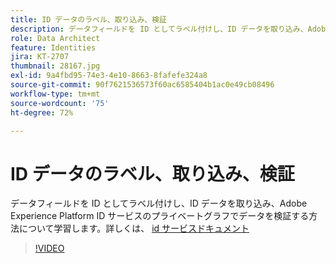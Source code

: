 ```yaml
---
title: ID データのラベル、取り込み、検証
description: データフィールドを ID としてラベル付けし、ID データを取り込み、Adobe Experience Platform ID サービスのプライベートグラフでデータを検証する方法について学習します。
role: Data Architect
feature: Identities
jira: KT-2707
thumbnail: 28167.jpg
exl-id: 9a4fbd95-74e3-4e10-8663-8fafefe324a8
source-git-commit: 90f7621536573f60ac6585404b1ac0e49cb08496
workflow-type: tm+mt
source-wordcount: '75'
ht-degree: 72%

---
```


# ID データのラベル、取り込み、検証

データフィールドを ID としてラベル付けし、ID データを取り込み、Adobe Experience Platform ID サービスのプライベートグラフでデータを検証する方法について学習します。詳しくは、 [id サービスドキュメント](https://experienceleague.adobe.com/docs/experience-platform/identity/home.html?lang=ja)


>[!VIDEO](https://video.tv.adobe.com/v/28167?quality=12&learn=on)
